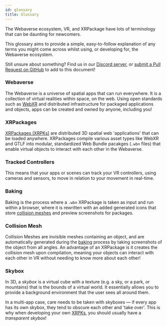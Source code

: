 ```yaml
---
id: glossary
title: Glossary
---
```


The Webaverse ecosystem, VR, and XRPackage have lots of terminology that can be daunting for newcomers.

This glossary aims to provide a simple, easy-to-follow explanation of any terms you might come across whilst using, or developing for, the Webaverse ecosystem.

Still unsure about something? Find us in our [Discord server](https://discord.gg/MQNUGgB), or [submit a Pull Request on GitHub](https://github.com/webaverse/docs) to add to this document!

### Webaverse

The Webaverse is a universe of spatial apps that can run everywhere. It is a collection of virtual realities within space, on the web. Using open standards such as [WebXR](./dev-guides/6-webxr-overview.md) and distributed infrastructure for packaged applications and objects, apps can be created and owned by anyone, including you!

### XRPackages

[XRPackages (XRPKs)](./dev-guides/1-xrpackage-overview.md) are distributed 3D spatial web 'applications' that can be loaded anywhere. XRPackages compile various asset types like WebXR and GTLF into modular, standardized Web Bundle pacakges (`.wbn` files) that enable virtual objects to interact with each other in the Webaverse.

### Tracked Controllers

This means that your apps or scenes can track your VR controllers, using cameras and sensors, to move in relation to your movement in real-time.

### Baking

Baking is the process where a `.wbn` XRPackage is taken as input and run within a browser, where it is rewritten with an added generated icons that store [collision meshes](#collision-mesh) and preview screenshots for packages.

### Collision Mesh

Collision Meshes are invisible meshes containing an object, and are automatically generated during the [baking](#baking) process by taking screenshots of the object from all angles. An advantage of an XRPackage is it creates the collision mesh upon compilation, meaning your objects can interact with each other in VR without needing to know more about each other!

### Skybox

In 3D, a _skybox_ is a virtual cube with a texture (e.g. a sky, or a park, or mountains) that is the bounds of a virtual world. It essentially allows you to provide a background environment that the user sees all around them.

In a multi-app case, care needs to be taken with skyboxes &mdash; if every app has its own skybox, they tend to obscure each other and 'take over'. This is why when developing your own [XRPKs](#xrpackages), you should usually have a _transparent skybox_!
